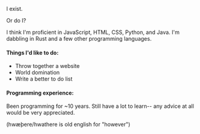I exist.

Or do I?

I think I'm proficient in JavaScript, HTML, CSS, Python, and Java. I'm dabbling in Rust and a few other programming languages.

#### Things I'd like to do:
- Throw together a website
- World domination
- Write a better to do list

#### Programming experience:
Been programming for ~10 years. Still have a lot to learn-- any advice at all would be very appreciated.

(hwæþere/hwathere is old english for "however")

